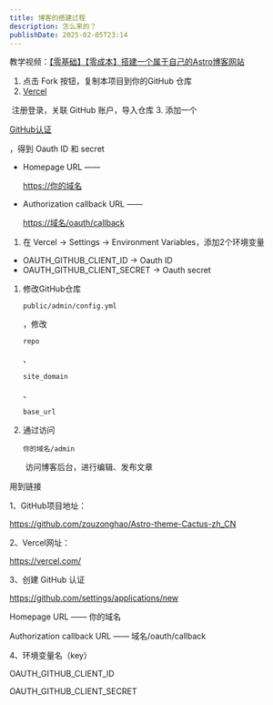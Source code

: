 ```yaml
---
title: 博客的搭建过程
description: 怎么来的？
publishDate: 2025-02-05T23:14
---
```




教学视频：[【零基础】【零成本】搭建一个属于自己的Astro博客网站](https://www.bilibili.com/video/BV18eCpYcEAk)

1. 点击 Fork 按钮，复制本项目到你的GitHub 仓库
2.   [Vercel](https://github.com/warmingus/cactus/blob/main/vercel.com)

    注册登录，关联 GitHub 账户，导入仓库
3. 添加一个

   [GitHub认证](https://github.com/settings/applications/new)

   ，得到 Oauth ID 和 secret

* Homepage URL —— 

  [https://你的域名](https://xn--6qqv7i2xdt95b/)


* Authorization callback URL —— 

  [https://域名/oauth/callback](https://xn--eqrt2g/oauth/callback)



1. 在 Vercel -> Settings -> Environment Variables，添加2个环境变量

* OAUTH_GITHUB_CLIENT_ID -> Oauth ID
* OAUTH_GITHUB_CLIENT_SECRET -> Oauth secret

1. 修改GitHub仓库 

   `public/admin/config.yml`

   ，修改 

   `repo`

   、

   `site_domain`

   、

   `base_url`
2. 通过访问 

   `你的域名/admin`

    访问博客后台，进行编辑、发布文章




用到链接

1、GitHub项目地址：

<https://github.com/zouzonghao/Astro-theme-Cactus-zh_CN>

2、Vercel网址：

<https://vercel.com/>

3、创建 GitHub 认证

<https://github.com/settings/applications/new>

Homepage URL —— 你的域名

Authorization callback URL —— 域名/oauth/callback

4、环境变量名（key）

OAUTH_GITHUB_CLIENT_ID

OAUTH_GITHUB_CLIENT_SECRET
